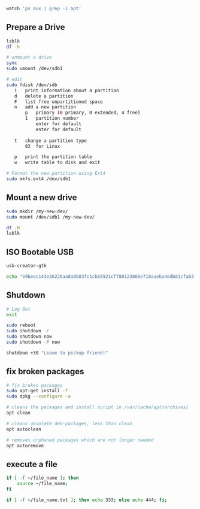 ```bash
watch 'ps aux | grep -i apt'
```


## Prepare a Drive
```bash
lsblk
df -h

# unmount a drive
sync
sudo umount /dev/sdb1

# edit
sudo fdisk /dev/sdb
   i   print information about a partition
   d   delete a partition
   F   list free unpartitioned space
   n   add a new partition
       p   primary (0 primary, 0 extended, 4 free)
       1   partition number
           enter for default
           enter for default
           
   t   change a partition type
       83  for Linux

   p   print the partition table
   w   write table to disk and exit

# Format the new partition using Ext4
sudo mkfs.ext4 /dev/sdb1
```


## Mount a new drive
```bash
sudo mkdir /my-new-dev/
sudo mount /dev/sdb1 /my-new-dev/

df -H
lsblk
```


## ISO Bootable USB
```bash
usb-creator-gtk
```


```bash
echo "b9beac143e36226aa8a0b03fc1cbb5921cff80123866e718aaeba4edb81cfa63 *ubuntu-18.04.3-live-server-amd64.iso" | shasum -a 256 --check
```


## Shutdown
```bash
# Log Out 
exit

sudo reboot
sudo shutdown -r
sudo shutdown now
sudo shutdown -P now

shutdown +30 "Leave to pickup friend!"
```


## fix broken packages
```bash
# fix broken packages
sudo apt-get install -f 
sudo dpkg --configure -a

# cleans the packages and install script in /var/cache/apt/archives/
apt clean

# cleans obsolete deb-packages, less than clean
apt autoclean

# removes orphaned packages which are not longer needed
apt autoremove
```


## execute a file
```bash
if [ -f ~/file_name ]; then
    source ~/file_name;
fi
```

```bash
if [ -f ~/file_name.txt ]; then echo 333; else echo 444; fi;
```

